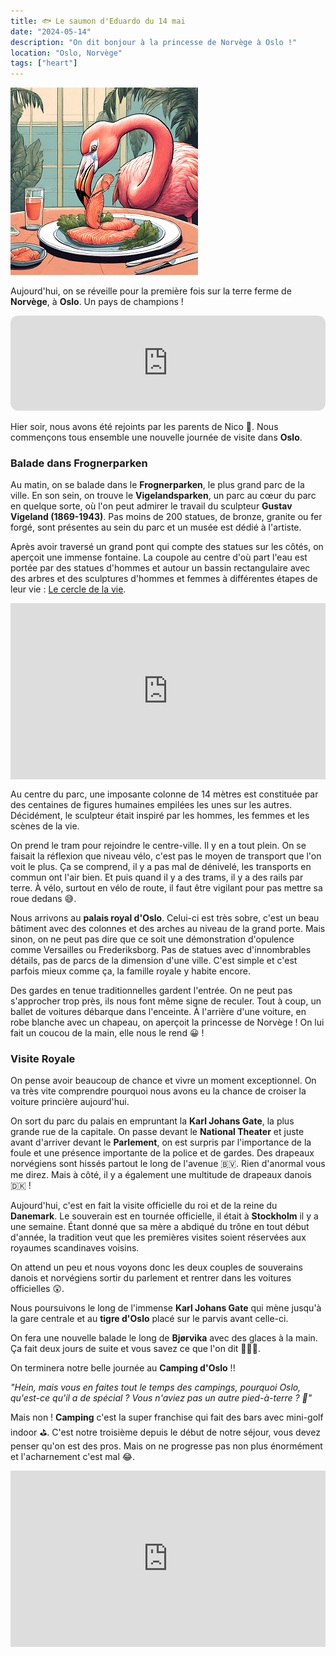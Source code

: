 ```yaml
---
title: 🐟 Le saumon d'Eduardo du 14 mai
date: "2024-05-14"
description: "On dit bonjour à la princesse de Norvège à Oslo !"
location: "Oslo, Norvège"
tags: ["heart"]
---
```


![Saumon d'Eduardo](../saumon_eduardo.png)

Aujourd'hui, on se réveille pour la première fois sur la terre ferme de **Norvège**, à **Oslo**. Un pays de champions !

<iframe style="border-radius:12px" src="https://open.spotify.com/embed/track/0hwPOwj3rojFt33NhaxNUy?utm_source=generator" width="100%" height="152" frameBorder="0" allow="autoplay; clipboard-write; encrypted-media; picture-in-picture" loading="lazy"></iframe>

Hier soir, nous avons été rejoints par les parents de Nico 🥳. Nous commençons tous ensemble une nouvelle journée de visite dans **Oslo**.

### Balade dans Frognerparken
Au matin, on se balade dans le **Frognerparken**, le plus grand parc de la ville. En son sein, on trouve le **Vigelandsparken**, un parc au cœur du parc en quelque sorte, où l'on peut admirer le travail du sculpteur **Gustav Vigeland (1869-1943)**. Pas moins de 200 statues, de bronze, granite ou fer forgé, sont présentes au sein du parc et un musée est dédié à l'artiste.

Après avoir traversé un grand pont qui compte des statues sur les côtés, on aperçoit une immense fontaine. La coupole au centre d'où part l'eau est portée par des statues d'hommes et autour un bassin rectangulaire avec des arbres et des sculptures d'hommes et femmes à différentes étapes de leur vie : [Le cercle de la vie](https://fr.wikipedia.org/wiki/Installation_de_Vigeland).

<div style="width: 100%; height: 0; position: relative; padding-bottom: 56%;"><iframe src="https://giphy.com/embed/Lp71UWmAAeJHi" style="top: 0; left: 0; width: 100%; height: 100%; position: absolute; border: 0;" allowfullscreen scrolling="no" allow="encrypted-media;" class="giphy-embed"></iframe></div>

Au centre du parc, une imposante colonne de 14 mètres est constituée par des centaines de figures humaines empilées les unes sur les autres. Décidément, le sculpteur était inspiré par les hommes, les femmes et les scènes de la vie.

On prend le tram pour rejoindre le centre-ville. Il y en a tout plein. On se faisait la réflexion que niveau vélo, c'est pas le moyen de transport que l'on voit le plus. Ça se comprend, il y a pas mal de dénivelé, les transports en commun ont l'air bien. Et puis quand il y a des trams, il y a des rails par terre. À vélo, surtout en vélo de route, il faut être vigilant pour pas mettre sa roue dedans 😅.

Nous arrivons au **palais royal d'Oslo**. Celui-ci est très sobre, c'est un beau bâtiment avec des colonnes et des arches au niveau de la grand porte. Mais sinon, on ne peut pas dire que ce soit une démonstration d'opulence comme Versailles ou Frederiksborg. Pas de statues avec d'innombrables détails, pas de parcs de la dimension d'une ville. C'est simple et c'est parfois mieux comme ça, la famille royale y habite encore.

Des gardes en tenue traditionnelles gardent l'entrée. On ne peut pas s'approcher trop près, ils nous font même signe de reculer. Tout à coup, un ballet de voitures débarque dans l'enceinte. À l'arrière d'une voiture, en robe blanche avec un chapeau, on aperçoit la princesse de Norvège ! On lui fait un coucou de la main, elle nous le rend 😀 !

### Visite Royale

On pense avoir beaucoup de chance et vivre un moment exceptionnel. On va très vite comprendre pourquoi nous avons eu la chance de croiser la voiture princière aujourd'hui.

On sort du parc du palais en empruntant la **Karl Johans Gate**, la plus grande rue de la capitale. On passe devant le **National Theater** et juste avant d'arriver devant le **Parlement**, on est surpris par l'importance de la foule et une présence importante de la police et de gardes. Des drapeaux norvégiens sont hissés partout le long de l'avenue 🇧🇻. Rien d'anormal vous me direz. Mais à côté, il y a également une multitude de drapeaux danois 🇩🇰 !

Aujourd'hui, c'est en fait la visite officielle du roi et de la reine du **Danemark**. Le souverain est en tournée officielle, il était à **Stockholm** il y a une semaine. Étant donné que sa mère a abdiqué du trône en tout début d'année, la tradition veut que les premières visites soient réservées aux royaumes scandinaves voisins.

On attend un peu et nous voyons donc les deux couples de souverains danois et norvégiens sortir du parlement et rentrer dans les voitures officielles 😲.

Nous poursuivons le long de l'immense **Karl Johans Gate** qui mène jusqu'à la gare centrale et au **tigre d'Oslo** placé sur le parvis avant celle-ci.

On fera une nouvelle balade le long de **Bjørvika** avec des glaces à la main. Ça fait deux jours de suite et vous savez ce que l'on dit 🍦🍦❔.

On terminera notre belle journée au **Camping d'Oslo** !!

*"Hein, mais vous en faites tout le temps des campings, pourquoi Oslo, qu'est-ce qu'il a de spécial ? Vous n'aviez pas un autre pied-à-terre ? 🤔"*

Mais non ! **Camping** c'est la super franchise qui fait des bars avec mini-golf indoor ⛳. C'est notre troisième depuis le début de notre séjour, vous devez penser qu'on est des pros. Mais on ne progresse pas non plus énormément et l'acharnement c'est mal 😂.

<div style="width: 100%; height: 0; position: relative; padding-bottom: 56%;"><iframe src="https://giphy.com/embed/BEtIfpBep4pBS" style="top: 0; left: 0; width: 100%; height: 100%; position: absolute; border: 0;" allowfullscreen scrolling="no" allow="encrypted-media;" class="giphy-embed"></iframe></div>


